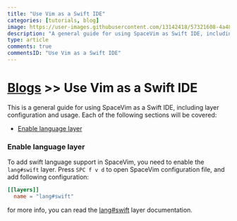 ```yaml
---
title: "Use Vim as a Swift IDE"
categories: [tutorials, blog]
image: https://user-images.githubusercontent.com/13142418/57321608-4a484880-7134-11e9-8e43-5fa05085d7e5.png
description: "A general guide for using SpaceVim as Swift IDE, including layer configuration, requiems installation and usage."
type: article
comments: true
commentsID: "Use Vim as a Swift IDE"
---
```


# [Blogs](../blog/) >> Use Vim as a Swift IDE

This is a general guide for using SpaceVim as a Swift IDE, including layer configuration and usage. 
Each of the following sections will be covered:

<!-- vim-markdown-toc GFM -->

- [Enable language layer](#enable-language-layer)

<!-- vim-markdown-toc -->

### Enable language layer

To add swift language support in SpaceVim, you need to enable the `lang#swift` layer. Press `SPC f v d` to open
SpaceVim configuration file, and add following configuration:

```toml
[[layers]]
  name = "lang#swift"
```

for more info, you can read the [lang#swift](../layers/lang/swift/) layer documentation.


